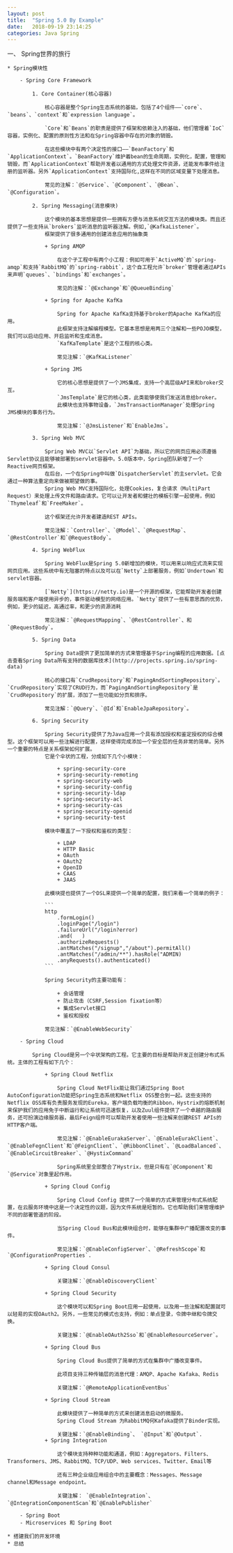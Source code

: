 ```yaml
---
layout: post
title:  "Spring 5.0 By Example"
date:   2018-09-19 23:14:25
categories: Java Spring
---
```


一、 Spring世界的旅行

    * Spring模块性

        - Spring Core Framework

            1. Core Container(核心容器)

                核心容器是整个Spring生态系统的基础，包括了4个组件——`core`、`beans`、`context`和`expression language`。

                `Core`和`Beans`的职责是提供了框架和依赖注入的基础，他们管理着`IoC`容器，实例化、配置的原则性方法和在Spring容器中存在的对象的销毁。

                在这些模块中有两个决定性的接口——`BeanFactory`和`ApplicationContext`。`BeanFactory`维护着bean的生命周期，实例化，配置，管理和销毁，而`ApplicationContext`帮助开发者以通用的方式处理文件资源，还能发布事件给注册的监听器。另外`ApplicationContext`支持国际化,这样在不同的区域变量下处理消息。

                常见的注解：`@Service`、`@Component`、`@Bean`、`@Configuration`。

            2. Spring Messaging(消息模块)

                这个模块的基本思想是提供一些拥有方便与消息系统交互方法的模块类。而且还提供了一些支持从`brokers`监听消息的监听器注解。例如,`@KafkaListener`。
                框架提供了很多通用的创建消息应用的抽象类

                + Spring AMQP

                    在这个子工程中有两个小工程：例如可用于`ActiveMQ`的`spring-amqp`和支持`RabbitMQ`的`spring-rabbit`，这个自工程允许`broker`管理者通过APIs来声明`queues`、`bindings`和`exchanges`。

                    常见的注解：`@Exchange`和`@QueueBinding`

                + Spring for Apache KafKa

                    Spring for Apache KafKa支持基于broker的Apache KafKa的应用。
                    此框架支持注解编程模型。它基本思想是用两三个注解和一些POJO模型，我们可以启动应用、开启监听和生成消息。
                    `KafKaTemplate`是这个工程的核心类。
                    
                    常见注解：`@KafKaListener`

                + Spring JMS

                    它的核心思想是提供了一个JMS集成，支持一个高层级API来和broker交互。
                    `JmsTemplate`是它的核心类，此类能够使我们发送消息给broker。
                    此模块也支持事物设备，`JmsTransactionManager`处理Spring JMS模块的事务行为。

                    常见注解：`@JmsListener`和`EnableJms`。

            3. Spring Web MVC

                Spring Web MVC以`Servlet API`为基础，所以它的网页应用必须遵循Servlet协议且能够被部署到servlet容器中。5.0版本中，Spring团队新增了一个Reactive网页框架。
                在后台，一个在Spring中叫做`DispatcherServlet`的主servlet。它会通过一种算法重定向来做被期望做的事。
                Spring Web MVC支持国际化，处理Cookies，复合请求（MultiPart Request）来处理上传文件和路由请求。它可以让开发者和健壮的模板引擎一起使用，例如`Thymeleaf`和`FreeMaker`。

                这个框架还允许开发者建造REST APIs。

                常见注解：`Controller`、`@Model`、`@RequestMap`、`@RestController`和`@RequestBody`。

            4. Spring WebFlux

                Spring WebFlux是Spring 5.0新增加的模块，可以用来以响应式流来实现网页应用。这些系统中有无阻塞的特点以及可以在`Netty`上部署服务，例如`Undertown`和servlet容器。

                [`Netty`](https://netty.io)是一个开源的框架，它能帮助开发者创建服务端和客户端使用异步的，事件驱动模型的网络应用。`Netty`提供了一些有意思西的优势，例如，更少的延迟，高通过率，和更少的资源消耗

                常见注解：`@RequestMapping`、`@RestController`、和`@RequestBody`。                

            5. Spring Data

                Spring Data提供了更加简单的方式来管理基于Spring编程的应用数据。[点击查看Spring Data所有支持的数据库技术](http://projects.spring.io/spring-data)

                核心的接口有`CrudRepository`和`PagingAndSortingRepository`。`CrudRepository`实现了CRUD行为，而`PagingAndSortingRepository`是`CrudRepository`的扩展，添加了一些功能如分页和排序。

                常见注解：`@Query`、`@Id`和`EnableJpaRepository`。

            6. Spring Security

                Spring Security提供了为Java应用一个具有添加授权和鉴定授权的综合模型。这个框架可以用一些注解进行配置，这样使得完成添加一个安全层的任务非常的简单。另外一个重要的特点是关系框架如何扩展。
                它是个伞状的工程，分成如下几个小模块：

                    + spring-security-core
                    + spring-security-remoting
                    + spring-security-web
                    + spring-security-config
                    + spring-security-ldap
                    + spring-security-acl
                    + spring-security-cas
                    + spring-security-openid
                    + spring-security-test

                模块中覆盖了一下授权和鉴权的类型：

                    + LDAP
                    + HTTP Basic
                    + OAuth
                    + OAuth2
                    + OpenID
                    + CAAS
                    + JAAS

                此模块提也提供了一个DSL来提供一个简单的配置，我们来看一个简单的例子：

                ```
                http
                    .formLogin()
                    .loginPage("/login")
                    .failureUrl("/login?error)
                    .and(   )
                    .authorizeRequests()
                    .antMatches("/signup","/about").permitAll()
                    .antMatches("/admin/**").hasRole("ADMIN)
                    .anyRequests().authenticated()
                ```

                Spring Security的主要功能有：

                    + 会话管理
                    + 防止攻击（CSRF,Session fixation等）
                    + 集成Servlet接口
                    + 鉴权和授权

                常见注解：`@EnableWebSecurity`

        - Spring Cloud

            Spring Cloud是另一个伞状架构的工程。它主要的目标是帮助开发正创建分布式系统。主体的工程有如下几个：

                + Spring Cloud Netflix

                    Spring Cloud NetFlix能让我们通过Spring Boot AutoConfiguration功能把Spring生态系统和Netflix OSS整合到一起。这些支持的Netflix OSS库有负责服务发现的Eureka，客户端负载均衡的Ribbon，Hystrix的熔断机制来保护我们的应用免于中断运行和让系统可迅速恢复，以及Zuul组件提供了一个卓越的路由服务，还可扮演边缘服务器，最后Feign组件可以帮助开发者使用一些注解来创建REST APIs的HTTP客户端。

                    常见注解：`@EnableEurakaServer`、`@EnableEurakClient`、`@EnableFegnClient`和`@FeignClient`、`@RibbonClinet`、`@LoadBalanced`、`@EnableCircuitBreaker`、`@HystixCommand`

                    Spring系统里全部整合了Hystrix，但是只有在`@Component`和`@Service`对象里起作用。

                + Spring Cloud Config

                    Spring Cloud Config 提供了一个简单的方式来管理分布式系统配置，在云服务环境中这是一个决定性的议题，因为文件系统是短暂的。它也帮助我们来管理维护不同的部署管道的阶段。

                    当Spring Cloud Bus和此模块组合时，能够在集群中广播配置改变的事件。

                    常见注解：`@EnableConfigServer`、`@RefreshScope`和`@ConfigurationProperties`.

                + Spring Cloud Consul

                    关键注解：`@EnableDiscoveryClient`

                + Spring Cloud Security

                    这个模块可以和Spring Boot应用一起使用，以及用一些注解和配置就可以轻易的实现OAuth2。另外，一些常见的模式也支持，例如：单点登录，令牌中继和令牌交换。

                    关键注解：`@EnableOAuth2Sso`和`@EnableResourceServer`。

                + Spring Cloud Bus

                    Spring Cloud Bus提供了简单的方式在集群中广播改变事件。

                    此项目支持三种传输层的消息代理：AMQP、Apache Kafaka、Redis

                    关键注解：`@RemoteApplicationEventBus`

                + Spring Cloud Stream    

                    此模块提供了一种简单的方式来创建消息启动的微服务。
                    Spring Cloud Stream 为RabbitMQ何Kafaka提供了Binder实现。

                    关键注解：`@EnableBinding`、 `@Input`和`@Output`.      
                + Spring Integration

                    这个模块支持种种功能和通道，例如：Aggregators、Filters、Transformers、JMS、RabbitMQ、TCP/UDP、Web services、Twitter、Email等

                    还有三种企业级应用组合中的主要概念：Messages、Message channel和Message endpoint。

                    关键注解： `@EnableIntegration`、`@IntegrationComponentScan`和`@EnablePublisher`                 

        - Spring Boot
        - Microservices 和 Spring Boot

    * 搭建我们的开发环境
    * 总结